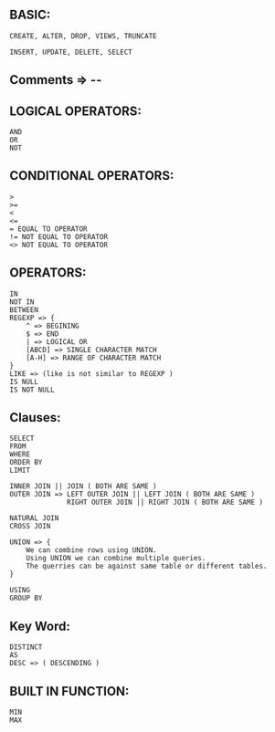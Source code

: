 
## BASIC:
    CREATE, ALTER, DROP, VIEWS, TRUNCATE

    INSERT, UPDATE, DELETE, SELECT

## Comments => --

## LOGICAL OPERATORS:
    AND
    OR
    NOT

## CONDITIONAL OPERATORS:
    >
    >=
    <
    <=
    = EQUAL TO OPERATOR
    != NOT EQUAL TO OPERATOR
    <> NOT EQUAL TO OPERATOR

## OPERATORS:
    IN
    NOT IN
    BETWEEN
    REGEXP => { 
        ^ => BEGINING
        $ => END
        | => LOGICAL OR
        [ABCD] => SINGLE CHARACTER MATCH
        [A-H] => RANGE OF CHARACTER MATCH
    }
    LIKE => (like is not similar to REGEXP )
    IS NULL
    IS NOT NULL


## Clauses:
    SELECT
    FROM
    WHERE
    ORDER BY
    LIMIT

    INNER JOIN || JOIN ( BOTH ARE SAME )
    OUTER JOIN => LEFT OUTER JOIN || LEFT JOIN ( BOTH ARE SAME )
                  RIGHT OUTER JOIN || RIGHT JOIN ( BOTH ARE SAME )

    NATURAL JOIN
    CROSS JOIN

    UNION => {
        We can combine rows using UNION.
        Using UNION we can combine multiple queries.
        The querries can be against same table or different tables.
    }

    USING
    GROUP BY

## Key Word:
    DISTINCT
    AS
    DESC => ( DESCENDING )
    
## BUILT IN FUNCTION:
    MIN
    MAX